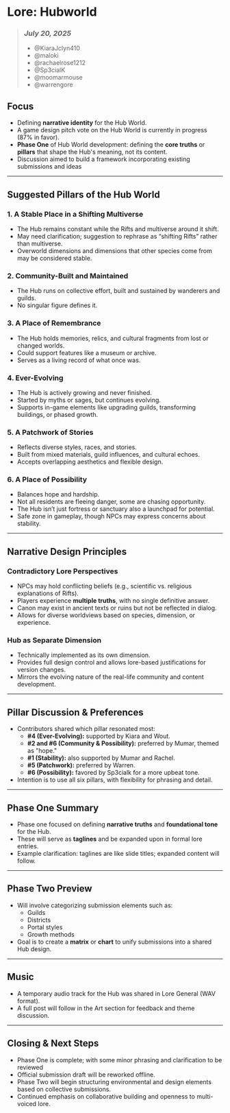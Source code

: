 # Lore: Hubworld

> ### _July 20, 2025_
>
> - @KiaraJclyn410
> - @maloki
> - @rachaelrose1212
> - @Sp3cialK
> - @moomarmouse
> - @warrengore


## Focus
- Defining **narrative identity** for the Hub World.
- A game design pitch vote on the Hub World is currently in progress (87% in favor).
- **Phase One** of Hub World development: defining the **core truths** or **pillars** that shape the Hub's meaning, not its content.
- Discussion aimed to build a framework incorporating existing submissions and ideas

---

## Suggested Pillars of the Hub World

### 1. A Stable Place in a Shifting Multiverse
- The Hub remains constant while the Rifts and multiverse around it shift.
- May need clarification; suggestion to rephrase as “shifting Rifts” rather than multiverse.
- Overworld dimensions and dimensions that other species come from may be considered stable.

### 2. Community-Built and Maintained
- The Hub runs on collective effort, built and sustained by wanderers and guilds.
- No singular figure defines it.

### 3. A Place of Remembrance
- The Hub holds memories, relics, and cultural fragments from lost or changed worlds.
- Could support features like a museum or archive.
- Serves as a living record of what once was.

### 4. Ever-Evolving
- The Hub is actively growing and never finished.
- Started by myths or sages, but continues evolving.
- Supports in-game elements like upgrading guilds, transforming buildings, or phased growth.

### 5. A Patchwork of Stories
- Reflects diverse styles, races, and stories.
- Built from mixed materials, guild influences, and cultural echoes.
- Accepts overlapping aesthetics and flexible design.

### 6. A Place of Possibility
- Balances hope and hardship.
- Not all residents are fleeing danger, some are chasing opportunity.
- The Hub isn’t just fortress or sanctuary also a launchpad for potential.
- Safe zone in gameplay, though NPCs may express concerns about stability.

---

## Narrative Design Principles

### Contradictory Lore Perspectives
- NPCs may hold conflicting beliefs (e.g., scientific vs. religious explanations of Rifts).
- Players experience **multiple truths**, with no single definitive answer.
- Canon may exist in ancient texts or ruins but not be reflected in dialog.
- Allows for diverse worldviews based on species, dimension, or experience.

### Hub as Separate Dimension
- Technically implemented as its own dimension.
- Provides full design control and allows lore-based justifications for version changes.
- Mirrors the evolving nature of the real-life community and content development.

---

## Pillar Discussion & Preferences
- Contributors shared which pillar resonated most:
    - **#4 (Ever-Evolving):** supported by Kiara and Wout.
    - **#2 and #6 (Community & Possibility):** preferred by Mumar, themed as "hope."
    - **#1 (Stability):** also supported by Mumar and Rachel.
    - **#5 (Patchwork):** preferred by Warren.
    - **#6 (Possibility):** favored by Sp3cialk for a more upbeat tone.
- Intention is to use all six pillars, with flexibility for phrasing and detail.

---

## Phase One Summary
- Phase one focused on defining **narrative truths** and **foundational tone** for the Hub.
- These will serve as **taglines** and be expanded upon in formal lore entries.
- Example clarification: taglines are like slide titles; expanded content will follow.

---

## Phase Two Preview
- Will involve categorizing submission elements such as:
    - Guilds
    - Districts
    - Portal styles
    - Growth methods
- Goal is to create a **matrix** or **chart** to unify submissions into a shared Hub design.

---

## Music
- A temporary audio track for the Hub was shared in Lore General (WAV format).
- A full post will follow in the Art section for feedback and theme discussion.

---

## Closing & Next Steps
- Phase One is complete; with some minor phrasing and clarification to be reviewed
- Official submission draft will be reworked offline.
- Phase Two will begin structuring environmental and design elements based on collective submissions.
- Continued emphasis on collaborative building and openness to multi-voiced lore.